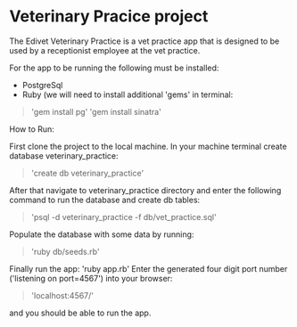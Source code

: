 # Veterinary Pracice project 

The Edivet Veterinary Practice  is a vet practice app that is designed to be used by a receptionist employee at the vet practice. 


For the app to be running the following must be installed:
- PostgreSql
- Ruby  (we will need to install additional 'gems' in terminal:

>'gem install pg'
>'gem install sinatra'



How to Run:

First clone the project to the local machine.
In your machine terminal create database veterinary_practice:

>'create db veterinary_practice'

After that navigate to veterinary_practice directory and enter the following command to run the database and create db tables:
>'psql -d veterinary_practice -f db/vet_practice.sql'

Populate the database with some data by running:
>'ruby db/seeds.rb'

Finally run the app: 'ruby app.rb' 
Enter the generated four digit port number ('listening on port=4567') into your browser:

>'localhost:4567/'

 and you should be able to run the app.




